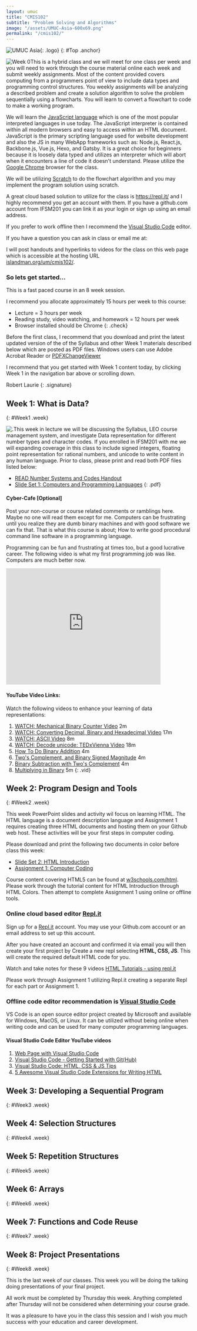 ```yaml
---
layout: umuc
title: "CMIS102"
subtitle: "Problem Solving and Algorithms"
image: "/assets/UMUC-Asia-600x69.png"
permalink: "/cmis102/"
---
```


![UMUC Asia]({{site.baseurl}}{{page.image}}){: .logo}
{: #Top .anchor}

![Week 0]({{site.baseurl}}/assets/Wk0.png)This is a hybrid class and we will meet for one class per week and you will need to work through the course material online each week and submit weekly assignments. Most of the content provided covers computing from a programmers point of view to include data types and programming control structures. You weekly assignments will be analyzing a described problem and create a solution algorithm to solve the problem sequentially using a flowcharts. You will learn to convert a flowchart to code to make a working program.

We will learn the [JavaScript language](https://medium.com/javascript-scene/how-popular-is-javascript-in-2019-823712f7c4b1) which is one of the most popular interpreted languages in use today. The JavaScript interpreter is contained within all modern browsers and easy to access within an HTML document. JavaScript is the primary scripting language used for website development and also the JS in many WebApp frameworks such as: Node.js, React.js, Backbone.js, Vue.js, Hexo, and Gatsby. It is a great choice for beginners because it is loosely data typed and utilizes an interpreter which will abort when it encounters a line of code it doesn't understand. Please utilize the [Google Chrome](https://www.google.com/chrome/) browser for the class.

We will be utilizing [Scratch](https://scratch.mit.edu) to do the flowchart algorithm and you may implement the program solution using scratch.

A great cloud based solution to utilize for the class is https://repl.it/ and I highly recommend you get an account with them. If you have a github.com account from IFSM201 you can link it as your login or sign up using an email address. 

If you prefer to work offline then I recommend the [Visual Studio Code](https://code.visualstudio.com/) editor.

If you have a question you can ask in class or email me at:  

<script>AntiSpam("moc", "tsmc+82.1lmr", "liamg", "CMIS102", "")</script>  

I will post handouts and hyperlinks to videos for the class on this web page which is accessible at the hosting URL  
[islandman.org/um/cmis102/](http://islandman.org/um/cmis102/).

### So lets get started...

This is a fast paced course in an 8 week session.

I recommend you allocate approximately 15 hours per week to this course:

- Lecture = 3 hours per week
- Reading study, video watching, and homework = 12 hours per week
- Browser installed should be Chrome
{: .check}

Before the first class, I recommend that you download and print the latest updated version of the of the Syllabus and other Week 1 materials described below which are posted as PDF files. Windows users can use Adobe Acrobat Reader or [PDFXChangeViewer](https://www.tracker-software.com/product/pdf-xchange-viewer)

I recommend that you get started with Week 1 content today, by clicking Week 1 in the navigation bar above or scrolling down.

Robert Laurie
{: .signature}

## Week 1: What is Data?
{: #Week1 .week}

![.]({{site.baseurl}}/assets/Wk1.png)This week in lecture we will be discussing the Syllabus, LEO course management system, and investigate Data representation for different number types and character codes. If you enrolled in IFSM201 with me we will expanding coverage in this class to include signed integers, floating point representation for rational numbers, and unicode to write content in any human language. Prior to class, please print and read both PDF files listed below:

- [READ Number Systems and Codes Handout]({{site.baseurl}}/assets/cmis102/NumSysCode_CMIS102.pdf "Right click this link and open in new tab")
- [Slide Set 1: Computers and Programming Languages]({{site.baseurl}}/assets/cmis102/01_ComputerLangJS.pdf "Right click this link and open in new tab")
{: .pdf}

#### Cyber-Cafe [Optional]

Post your non-course or course related comments or ramblings here. Maybe no one will read them except for me. Computers can be frustrating until you realize they are dumb binary machines and with good software we can fix that. That is what this course is about; How to write good procedural command line software in a programming language.

Programming can be fun and frustrating at times too, but a good lucrative career. The following video is what my first programming job was like. Computers are much better now.

<iframe width="420" height="315" src="https://www.youtube.com/embed/HtTUsOKjWyQ?wmode=opaque&amp;rel=0" frameborder="0"></iframe>

#### YouTube Video Links:

Watch the following videos to enhance your learning of data representations:

1. [WATCH: Mechanical Binary Counter Video](https://youtu.be/zELAfmp3fXY "Right click this link and open in new tab") 2m
1. [WATCH: Converting Decimal, Binary and Hexadecimal Video](https://youtu.be/aW3qCcH6Dao "Right click this link and open in new tab") 17m
1. [WATCH: ASCII Video](https://youtu.be/UPlR4eMMCmI "Right click this link and open in new tab") 8m
1. [WATCH: Decode unicode: TEDxVienna Video](https://youtu.be/IRdupNXpm8k "Right click this link and open in new tab") 18m
1. [How To Do Binary Addition](https://youtu.be/ypqYoFbPfTk) 4m
1. [Two's Complement, and Binary Signed Magnitude](https://youtu.be/Z3mswCN2FJs) 4m
1. [Binary Subtraction with Two's Complement](https://youtu.be/emBrPAwutvA) 4m  
1. [Multiplying in Binary](https://youtu.be/xHWKYFhhtJQ) 5m
{: .vid}

## Week 2: Program Design and Tools
{: #Week2 .week}

This week PowerPoint slides and activity wil focus on learning HTML. The HTML language is a document description language and Assignment 1 requires creating three HTML documents and hosting them on your Github web host. These activities will be your first steps in computer coding.

Please download and print the following two documents in color before class this week:

- [Slide Set 2: HTML Introduction]({{site.baseurl}}/assets/cmis102/02_HTML_Introduction.pdf "Right click this link and open in new tab")
- [Assignment 1: Computer Coding]({{site.baseurl}}/assets/cmis102/CMIS102A01.pdf "Right click this link and open in new tab")

Course content covering HTML5 can be found at [w3schools.com/html](https://www.w3schools.com/html/). Please work through the tutorial content for HTML Introduction through HTML Colors. Then attempt to complete Assignment 1 using online or offline tools.


### Online cloud based editor [Repl.it](https://repl.it/)

Sign up for a [Repl.it](https://repl.it/) account. You may use your Github.com account or an email address to set up this account.

After you have created an account and confirmed it via email you will then create your first project by Create a new repl selecting **HTML, CSS, JS**. 
This will create the required default HTML code for you. 

Watch and take notes for these 9 videos [HTML Tutorials - using repl.it](https://www.youtube.com/playlist?list=PL2cGEaSEhir6QbCn1oKARAnVAHZhwgSDT)

Please work through Assignment 1 utilizing Repl.it creating a separate Repl for each part or Assignment 1.

### Offline code editor recommendation is [Visual Studio Code](https://code.visualstudio.com/) 

VS Code is an open source editor project created by Microsoft and available for Windows, MacOS, or Linux. It can be utilized without being online when writing code and can be used for many computer programming languages.

#### Visual Studio Code Editor YouTube videos

1. [Web Page with Visual Studio Code](https://youtu.be/o_qAFQslASM)
1. [Visual Studio Code - Getting Started with Git(Hub)](https://youtu.be/NTY5VELbCWI)
1. [Visual Studio Code: HTML, CSS & JS Tips](https://youtu.be/bJiIzz8mFMs)
1. [5 Awesome Visual Studio Code Extensions for Writing HTML](https://youtu.be/Z5RkLrSDlFA)

## Week 3: Developing a Sequential Program
{: #Week3 .week}

  
## Week 4: Selection Structures
{: #Week4 .week}
  

## Week 5: Repetition Structures
{: #Week5 .week}


## Week 6: Arrays
{: #Week6 .week}

## Week 7: Functions and Code Reuse
{: #Week7 .week}

## Week 8: Project Presentations
{: #Week8 .week}

This is the last week of our classes. This week you will be doing the talking doing presentations of your final project.

All work must be completed by Thursday this week. Anything completed after Thursday will not be considered when determining your course grade.

It was a pleasure to have you in the class this session and I wish you much success with your education and career development.
